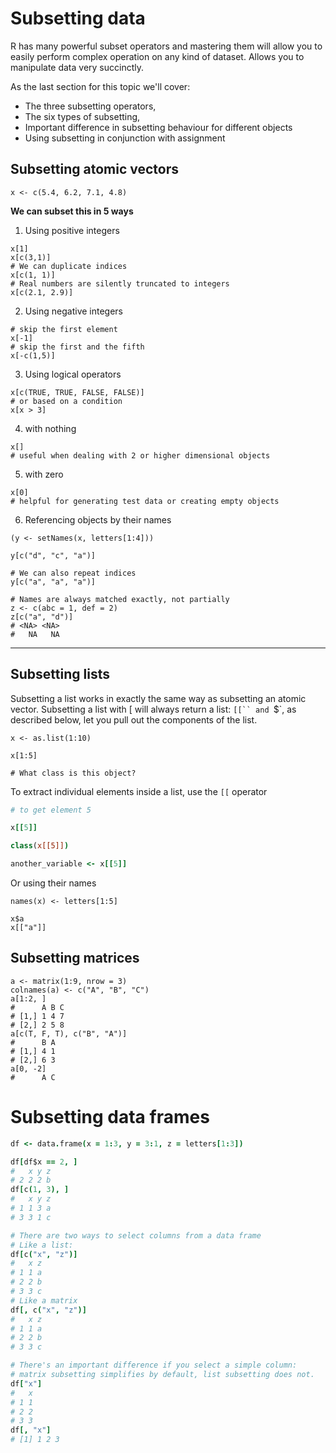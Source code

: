 
# Subsetting data

R has many powerful subset operators and mastering them will allow you to easily perform complex operation on any kind of dataset. Allows you to manipulate data very succinctly.

As the last section for this topic we'll cover:

* The three subsetting operators,
* The six types of subsetting,
* Important difference in subsetting behaviour for different objects 
* Using subsetting in conjunction with assignment


## Subsetting atomic vectors

```
x <- c(5.4, 6.2, 7.1, 4.8)
```

**We can subset this in 5 ways**

1. Using positive integers

```
x[1]
x[c(3,1)]
# We can duplicate indices
x[c(1, 1)]
# Real numbers are silently truncated to integers
x[c(2.1, 2.9)]
```

2. Using negative integers

```
# skip the first element
x[-1]
# skip the first and the fifth
x[-c(1,5)]
```

3. Using logical operators

```
x[c(TRUE, TRUE, FALSE, FALSE)]
# or based on a condition
x[x > 3]
```

4. with nothing

```
x[]
# useful when dealing with 2 or higher dimensional objects
```

5. with zero

```
x[0]
# helpful for generating test data or creating empty objects
```


6. Referencing objects by their names

```
(y <- setNames(x, letters[1:4]))

y[c("d", "c", "a")]

# We can also repeat indices
y[c("a", "a", "a")]

# Names are always matched exactly, not partially
z <- c(abc = 1, def = 2)
z[c("a", "d")]
# <NA> <NA> 
#   NA   NA
```

---

## Subsetting lists

Subsetting a list works in exactly the same way as subsetting an atomic vector. Subsetting a list with [ will always return a list: `[[`` and `$`, as described below, let you pull out the components of the list.

```
x <- as.list(1:10)

x[1:5]

# What class is this object?
```

To extract individual elements inside a list, use the `[[` operator

```coffee
# to get element 5

x[[5]]

class(x[[5]])

another_variable <- x[[5]]

```

Or using their names

```
names(x) <- letters[1:5]

x$a
x[["a"]]
```

## Subsetting matrices

```
a <- matrix(1:9, nrow = 3)
colnames(a) <- c("A", "B", "C")
a[1:2, ]
#      A B C
# [1,] 1 4 7
# [2,] 2 5 8
a[c(T, F, T), c("B", "A")]
#      B A
# [1,] 4 1
# [2,] 6 3
a[0, -2]
#      A C
```

# Subsetting data frames

```coffee
df <- data.frame(x = 1:3, y = 3:1, z = letters[1:3])

df[df$x == 2, ]
#   x y z
# 2 2 2 b
df[c(1, 3), ]
#   x y z
# 1 1 3 a
# 3 3 1 c

# There are two ways to select columns from a data frame
# Like a list:
df[c("x", "z")]
#   x z
# 1 1 a
# 2 2 b
# 3 3 c
# Like a matrix
df[, c("x", "z")]
#   x z
# 1 1 a
# 2 2 b
# 3 3 c

# There's an important difference if you select a simple column:
# matrix subsetting simplifies by default, list subsetting does not.
df["x"]
#   x
# 1 1
# 2 2
# 3 3
df[, "x"]
# [1] 1 2 3
```




